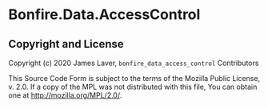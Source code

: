 # Bonfire.Data.AccessControl

## Copyright and License

Copyright (c) 2020 James Laver, `bonfire_data_access_control` Contributors

This Source Code Form is subject to the terms of the Mozilla Public
License, v. 2.0. If a copy of the MPL was not distributed with this
file, You can obtain one at http://mozilla.org/MPL/2.0/.

